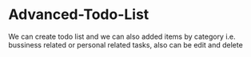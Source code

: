 # Advanced-Todo-List
We can create todo list and we can also added items by category i.e. bussiness related or personal related tasks, also can be edit and delete
